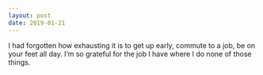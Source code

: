 ```yaml
---
layout: post
date: 2019-01-21
---
```


I had forgotten how exhausting it is to get up early, commute to a job, be on your feet all day. I’m so grateful for the job I have where I do none of those things. 
